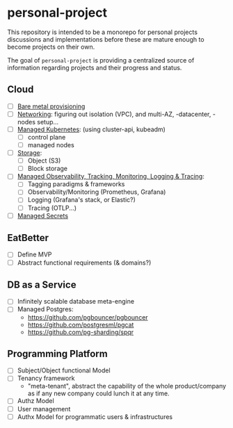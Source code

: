 # personal-project

This repository is intended to be a monorepo for personal projects discussions and implementations before these are
mature enough to become projects on their own.

The goal of `personal-project` is providing a centralized source of information regarding projects and their progress
and status.

## Cloud

- [ ] [Bare metal provisioning](bare-metal-provisionning/README.md)
- [ ] [Networking](./cloud/networking.md): figuring out isolation (VPC), and multi-AZ, -datacenter, -nodes setup...
- [ ] [Managed Kubernetes](./cloud/managed-kubernetes.md): (using cluster-api, kubeadm)
  - [ ] control plane
  - [ ] managed nodes
- [ ] [Storage](./cloud/storage.md):
  - [ ] Object (S3)
  - [ ] Block storage
- [ ] [Managed Observability, Tracking, Monitoring, Logging & Tracing](./cloud/managed-tracking.md):
  - [ ] Tagging paradigms & frameworks
  - [ ] Observability/Monitoring (Prometheus, Grafana)
  - [ ] Logging (Grafana's stack, or Elastic?)
  - [ ] Tracing (OTLP...)
- [ ] [Managed Secrets](./cloud/managed-secret.md)

## EatBetter
- [ ] Define MVP
- [ ] Abstract functional requirements (& domains?)

## DB as a Service
- [ ] Infinitely scalable database meta-engine
- [ ] Managed Postgres:
  - https://github.com/pgbouncer/pgbouncer
  - https://github.com/postgresml/pgcat
  - https://github.com/pg-sharding/spqr

## Programming Platform

- [ ] Subject/Object functional Model
- [ ] Tenancy framework
  - "meta-tenant", abstract the capability of the whole product/company as if any new company could lunch it at any 
time.  
- [ ] Authz Model
- [ ] User management
- [ ] Authx Model for programmatic users & infrastructures
